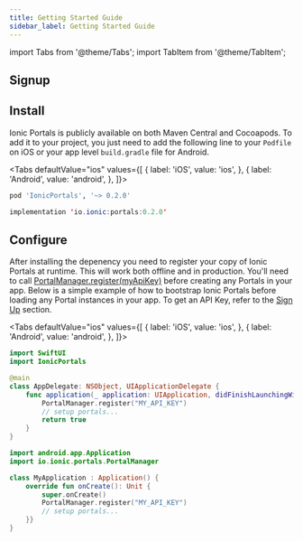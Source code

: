 ```yaml
---
title: Getting Started Guide
sidebar_label: Getting Started Guide
---
```


import Tabs from '@theme/Tabs';
import TabItem from '@theme/TabItem';

## Signup

## Install

Ionic Portals is publicly available on both Maven Central and Cocoapods. To add it to your project, you just need to add the following line to your `Podfile` on iOS or your app level `build.gradle` file for Android.

<Tabs
defaultValue="ios"
values={[
{ label: 'iOS', value: 'ios', },
{ label: 'Android', value: 'android', },
]}>
<TabItem value="ios">

```ruby title=Podfile
pod 'IonicPortals', '~> 0.2.0'
```

</TabItem>
<TabItem value="android">

```java title=build.gradle
implementation 'io.ionic:portals:0.2.0'
```

</TabItem>
</Tabs>

## Configure

After installing the depenency you need to register your copy of Ionic Portals at runtime. This will work both offline and in production. You'll need to call [PortalManager.register(myApiKey)](../reference/android/portal-manager#register) before creating any Portals in your app. Below is a simple example of how to bootstrap Ionic Portals before loading any Portal instances in your app. To get an API Key, refer to the [Sign Up](#signup) section.

<Tabs
defaultValue="ios"
values={[
{ label: 'iOS', value: 'ios', },
{ label: 'Android', value: 'android', },
]}>
<TabItem value="ios">

```swift title=AppDelegate.swift
import SwiftUI
import IonicPortals

@main
class AppDelegate: NSObject, UIApplicationDelegate {
    func application(_ application: UIApplication, didFinishLaunchingWithOptions launchOptions: [UIApplication.LaunchOptionsKey : Any]? = nil) -> Bool {
        PortalManager.register("MY_API_KEY")
        // setup portals...
        return true
    }
}
```

</TabItem>
<TabItem value="android">

```kotlin title=MyApplication.kt
import android.app.Application
import io.ionic.portals.PortalManager

class MyApplication : Application() {
    override fun onCreate(): Unit {
        super.onCreate()
        PortalManager.register("MY_API_KEY")
        // setup portals...
    }}
}
```

</TabItem>
</Tabs>
